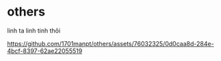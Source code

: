 # others
linh ta linh tinh thôi

https://github.com/1701manpt/others/assets/76032325/0d0caa8d-284e-4bcf-8397-62ae22055519
